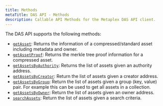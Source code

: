 ```yaml
---
title: Methods
metaTitle: DAS API - Methods
description: Callable API Methods for the Metaplex DAS API client.
---
```


The DAS API supports the following methods:

- [`getAsset`](/das-api/methods/get-asset): Returns the information of a compressed/standard asset including metadata and owner.
- [`getAssetProof`](/das-api/methods/get-asset-proof): Returns the merkle tree proof information for a compressed asset.
- [`getAssetsByAuthority`](/das-api/methods/get-asset-by-authority): Returns the list of assets given an authority address.
- [`getAssetsByCreator`](/das-api/methods/get-asset-by-creator): Return the list of assets given a creator address.
- [`getAssetsByGroup`](/das-api/methods/get-asset-by-creator): Return the list of assets given a group (key, value) pair. For example this can be used to get all assets in a collection.
- [`getAssetsByOwner`](/das-api/methods/get-asset-by-owner): Return the list of assets given an owner address.
- [`searchAssets`](/das-api/methods/search-assets): Return the list of assets given a search criteria.
